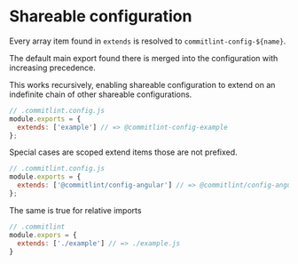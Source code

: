 # Shareable configuration

Every array item found in `extends` is resolved to `commitlint-config-${name}`.

The default main export found there is merged into the configuration with increasing precedence.

This works recursively, enabling shareable configuration to extend on an indefinite chain of other shareable configurations.


```js
// .commitlint.config.js
module.exports = {
  extends: ['example'] // => @commitlint-config-example
};
```

Special cases are scoped extend items those are not prefixed.

```js
// .commitlint.config.js
module.exports = {
  extends: ['@commitlint/config-angular'] // => @commitlint/config-angular
};
```

The same is true for relative imports

```js
// .commitlint
module.expors = {
  extends: ['./example'] // => ./example.js
}
```
